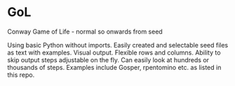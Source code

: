 # GoL
Conway Game of Life - normal so onwards from seed

Using basic Python without imports. Easily created and selectable seed files as text with examples. Visual output. Flexible rows and columns. Ability to skip output steps adjustable on the fly. Can easily look at hundreds or thousands of steps. Examples include Gosper, rpentomino etc. as listed in this repo.
